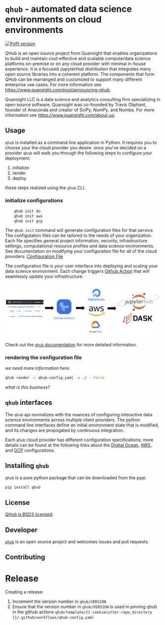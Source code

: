 # `qhub` - automated data science environments on cloud environments

[![PyPI version](https://badge.fury.io/py/qhub.svg)](https://badge.fury.io/py/qhub)

QHub is an open source project from Quansight that enables
organizations to build and maintain cost-effective and scalable
compute/data science platforms on-premise or on any cloud provider
with minimal in-house experience. It is a focused JupyterHub
distribution that integrates many open source libraries into a
coherent platform. The components that form QHub can be rearranged and
customized to support many different enterprise use cases. For more
information see https://www.quansight.com/post/announcing-qhub.

Quansight LLC is a data science and analytics consulting firm
specializing in open source software. Quansight was co-founded by
Travis Oliphant, founder of Anaconda and creator of SciPy, NumPy, and
Numba. For more information see https://www.quansight.com/about-us.

## Usage

`qhub` is installed as a command line application in Python. It requires you to choose your the cloud provider you desire. once you've decided on a provider `qhub` will walk you through the following steps to configure your deployment:

1. initialize
2. render
3. deploy

these steps realized using the `qhub` CLI.

### initialize configurations

        qhub init do
        qhub init aws
        qhub init gcp

The `qhub init` command will generate configuration files for that service. The configutation files can be tailored to the needs of your organization. Each file specifies general project information, security, infrastructure settings, computational resource profiles and data science environments. See documentation on modifying your configuration file for all of the cloud providers: [Configuration File](https://github.com/Quansight/qhub/blob/master/docs/docs/aws/configuration.md) 

The configuration file is your user interface into deploying and scaling your data science environment. Each change triggers [Github Action] that will seamlessly update your infrastructure.

![](docs/images/brand-diagram.png "architecture diagram")

Check out the [`qhub` documentation][docs] for more detailed information.

### rendering the configuration file

_we need more information here._

```bash
qhub render -c qhub-config.yaml -o ./ --force
```

_what is this business?_

## `qhub` interfaces

The `qhub` api normalizes with the nuances of configuring interactive data science environments across multiple client providers. The python command line interfaces define an initial environment state that is modified, and its changes are propogated by continuous integration.

Each `qhub` cloud provider has different configuration specifications; more details can be found at the following links about the [Digital Ocean], [AWS], and [GCP] configurations.


## Installing `qhub`

`qhub` is a pure python package that can be downloaded from the pypi.

```bash
pip install qhub
```


## License

[QHub is BSD3 licensed](LICENSE).

## Developer

[`qhub`][qhub gh] is an open source project and welcomes issues and pull requests.

## Contributing

# Release

Creating a release:

1. Increment the version number in `qhub/VERSION`
2. Ensure that the version number in `qhub/VERSION` is used in pinning qhub in the github actions `qhub/template/{{ cookiecutter.repo_directory }}/.github/workflows/qhub-config.yaml`

[jupyterhub]: https://jupyter.org/hub "A multi-user version of the notebook designed for companies, classrooms and research labs"
[dask]: https://docs.dask.org/ "Dask is a flexible library for parallel computing in Python."
[kubernetes]: https://kubernetes.io/ "Automated container deployment, scaling, and management"
[qhub]: https://qhub.dev/ ""
[Github Action]: https://github.com/features/actions
[Digital Ocean]: https://www.digitalocean.com/ "digital ocean"
[AWS]: https://aws.amazon.com/ "amazon web services"
[GCP]: https://cloud.google.com/ "google cloud provider"
[qhub gh]: https://github.com/Quansight/qhub "qhub github page"
[docs]: https://qhub.dev/ "qhub documentation"
